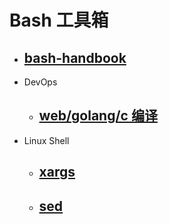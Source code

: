 # Bash 工具箱
- ## [bash-handbook](https://github.com/ymm135/docs/blob/master/DevOps/bash-learn.md)  
- DevOps 
  - ## [web/golang/c 编译](devops/web-server-bin)   
- Linux Shell
  - ## [xargs](linux-shell/xargs.md)  
  - ## [sed](linux-shell/sed.md)  